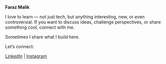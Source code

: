 **Faraz Malik**

I love to learn — not just tech, but anything interesting, new, or even controversial. If you want to discuss ideas, challenge perspectives, or share something cool, connect with me.

Sometimes I share what I build here.

Let’s connect:

[LinkedIn](https://www.linkedin.com/in/faraz-malik-80b463248) | [Instagram](https://www.instagram.com/farax_malik/)

